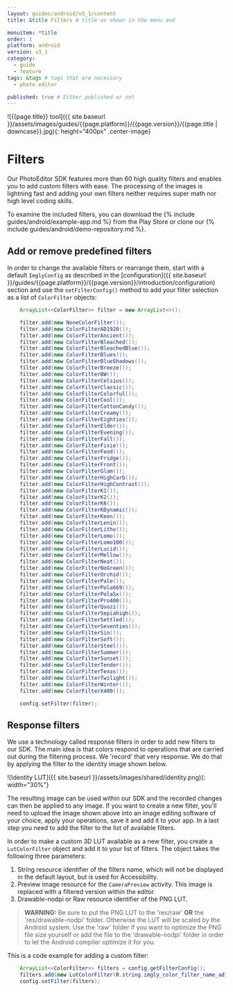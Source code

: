 ```yaml
---
layout: guides/android/v3_1/content
title: &title Filters # title as shown in the menu and 

menuitem: *title
order: 1
platform: android
version: v3_1
category: 
  - guide
  - feature
tags: &tags # tags that are necessary
  - photo editor 

published: true # Either published or not 
---
```


![{{page.title}} tool]({{ site.baseurl }}/assets/images/guides/{{page.platform}}/{{page.version}}/{{page.title | downcase}}.jpg){: height="400px" .center-image}

# Filters

Our PhotoEditor SDK features more than 60 high quality filters and enables you to add custom filters with ease. The processing of the images is lightning fast and adding your own filters neither requires super math nor high level coding skills.

To examine the included filters, you can download the {% include guides/android/example-app.md %} from the Play Store or clone our {% include guides/android/demo-repository.md %}.

## Add or remove predefined filters

In order to change the available filters or rearrange them, start with a default `ImglyConfig` as described in the [configuration]({{ site.baseurl }}/guides/{{page.platform}}/{{page.version}}/introduction/configuration) section and use the `setFilterConfig()` method to add your filter selection as a list of `ColorFilter` objects:

```java
    ArrayList<<ColorFilter>> filter = new ArrayList<>();

    filter.add(new NoneColorFilter());
    filter.add(new ColorFilterAD1920());
    filter.add(new ColorFilterAncient());
    filter.add(new ColorFilterBleached());
    filter.add(new ColorFilterBleachedBlue());
    filter.add(new ColorFilterBlues());
    filter.add(new ColorFilterBlueShadows());
    filter.add(new ColorFilterBreeze());
    filter.add(new ColorFilterBW());
    filter.add(new ColorFilterCelsius());
    filter.add(new ColorFilterClassic());
    filter.add(new ColorFilterColorful());
    filter.add(new ColorFilterCool());
    filter.add(new ColorFilterCottonCandy());
    filter.add(new ColorFilterCreamy());
    filter.add(new ColorFilterEighties());
    filter.add(new ColorFilterElder());
    filter.add(new ColorFilterEvening());
    filter.add(new ColorFilterFall());
    filter.add(new ColorFilterFixie());
    filter.add(new ColorFilterFood());
    filter.add(new ColorFilterFridge());
    filter.add(new ColorFilterFront());
    filter.add(new ColorFilterGlam());
    filter.add(new ColorFilterHighCarb());
    filter.add(new ColorFilterHighContrast());
    filter.add(new ColorFilterK1());
    filter.add(new ColorFilterK2());
    filter.add(new ColorFilterK6());
    filter.add(new ColorFilterKDynamic());
    filter.add(new ColorFilterKeen());
    filter.add(new ColorFilterLenin());
    filter.add(new ColorFilterLitho());
    filter.add(new ColorFilterLomo());
    filter.add(new ColorFilterLomo100());
    filter.add(new ColorFilterLucid());
    filter.add(new ColorFilterMellow());
    filter.add(new ColorFilterNeat());
    filter.add(new ColorFilterNoGreen());
    filter.add(new ColorFilterOrchid());
    filter.add(new ColorFilterPale());
    filter.add(new ColorFilterPola669());
    filter.add(new ColorFilterPolaSx());
    filter.add(new ColorFilterPro400());
    filter.add(new ColorFilterQuozi());
    filter.add(new ColorFilterSepiahigh());
    filter.add(new ColorFilterSettled());
    filter.add(new ColorFilterSeventies());
    filter.add(new ColorFilterSin());
    filter.add(new ColorFilterSoft());
    filter.add(new ColorFilterSteel());
    filter.add(new ColorFilterSummer());
    filter.add(new ColorFilterSunset());
    filter.add(new ColorFilterTender());
    filter.add(new ColorFilterTexas());
    filter.add(new ColorFilterTwilight());
    filter.add(new ColorFilterWinter());
    filter.add(new ColorFilterX400());

    config.setFilter(filter);
```

## Response filters
We use a technology called response filters in order to add new filters to our SDK.
The main idea is that colors respond to operations that are carried out during the filtering process. We 'record' that very response. We do that by applying the filter to the identity image shown below.

![Identity LUT]({{ site.baseurl }}/assets/images/shared/identity.png){: width="30%"}

The resulting image can be used within our SDK and the recorded changes can then be applied to any image.
If you want to create a new filter, you'll need to upload the image shown above into an image editing software of your choice, apply your operations, save it and add it to your app. In a last step you need to add the filter to
the list of available filters.

In order to make a custom 3D LUT available as a new filter, you create a `LutColorFilter` object and add it to your list of filters. The object takes the following three parameters:

1. String resource identifier of the filters name, which will not be displayed in the default layout, but is used for Accessibility.
2. Preview image resource for the `CameraPreview` activity. This image is replaced with a filtered version within the editor.
3. Drawable-nodpi or Raw resource identifier of the PNG LUT.

> __WARNING:__ Be sure to put the PNG LUT to the 'res/raw' **OR** the 'res/drawable-nodpi' folder. Otherwise the LUT will be scaled by the Android system.
> Use the 'raw' folder if you want to optimize the PNG file size yourself or add the file to the 'drawable-nodpi' folder in order to let the Android compiler optimize it for you.

This is a code example for adding a custom filter:

```java
    ArrayList<<ColorFilter>> filters = config.getFilterConfig();
    filters.add(new LutColorFilter(R.string.imgly_color_filter_name_ad1920, R.drawable.imgly_filter_preview_photo, R.drawable.my_color_lut));
    config.setFilter(filters);
```
